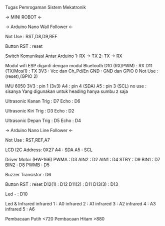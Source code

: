 Tugas Pemrogaman Sistem Mekatronik

-> MINI ROBOT <-

-> Arduino Nano Wall Follower <-


Not Use : RST,D8,D9,REF

Button
	RST : reset

Switch Komunikasi Antar Arduino
	1: RX -> TX
	2: TX -> RX

Modul wifi ESP diganti dengan modul Bluetooth
	D10 (RX/PWM) : RX
	D11 (TX/Mosi1) : TX
	3V3	: Vcc dan Ch_Pd/En
	GND	: GND dan GPIO 0
	Not Use : (reset),(GPIO 2)

IMU 6050
	3V3 : pin 1 (3v3)
	A4 : pin 4 (SDA)
	A5 : pin 3 (SCL)
	no use : sisanya 
Yang digunakan untuk heading hanya sumbu z saja

Ultrasonic Kanan 
	Trig : D7
	Echo : D6
	
Ultrasonic Kiri
	Trig : D3
	Echo : D2

Ultrasonic Depan
	Trig : D5
	Echo : D4

-> Arduino Nano Line Follower <-

Not Use : RST,REF,A7

LCD I2C
	Address: 0X27
	A4 : SDA
	A5 : SCL

Driver Motor (HW-166)
	PWMA : D3
	AIN2 : D2
	AIN1 : D4
	STBY : D9
	BIN1 : D7
	BIN2 : D8
	PWMB : D5

Buzzer 
	Transistor : D6

Button
	RST : reset
	D12(1) : D12
	D11(2) : D11
	D13(3) : D13

Led
	- : D10

Led & Infrared
	infrared 1 : A0
	infrared 2 : A1
	infrared 3 : A2
	infrared 4 : A3
	infrared 5 : A6
	
Pembacaan Putih <720
Pembacaan Hitam >880
